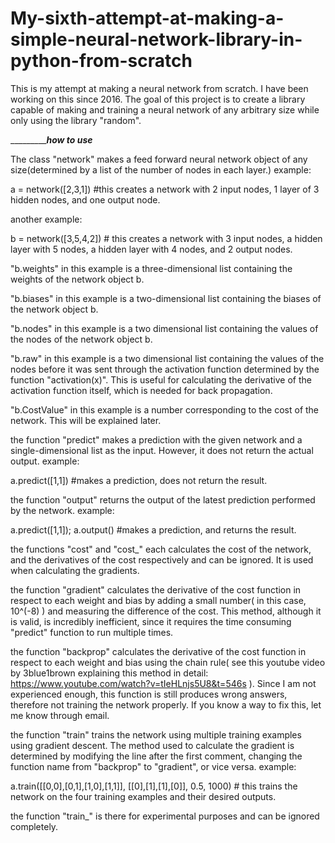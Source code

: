 # My-sixth-attempt-at-making-a-simple-neural-network-library-in-python-from-scratch
This is my attempt at making a neural network from scratch. I have been working on this since 2016. The goal of this project is to create a library capable of making and training a neural network of any arbitrary size while only using the library "random".

__________________________________________________how to use_________________________________________

The class "network" makes a feed forward neural network object of any size(determined by a list of the number of nodes in each layer.)
example:

a = network([2,3,1]) #this creates a network with 2 input nodes, 1 layer of 3 hidden nodes, and one output node.

another example:

b = network([3,5,4,2]) # this creates a network with 3 input nodes, a hidden layer with 5 nodes, a hidden layer with 4 nodes, and 2 output nodes.

"b.weights" in this example is a three-dimensional list containing the weights of the network object b.

"b.biases" in this example is a two-dimensional list containing the biases of the network object b.

"b.nodes" in this example is a two dimensional list containing the values of the nodes of the network object b.

"b.raw" in this example is a two dimensional list containing the values of the nodes before it was sent through the activation function determined by the function "activation(x)". This is useful for calculating the derivative of the activation function itself, which is needed for back propagation.

"b.CostValue" in this example is a number corresponding to the cost of the network. This will be explained later.

the function "predict" makes a prediction with the given network and a single-dimensional list as the input. However, it does not return the actual output.
example:

a.predict([1,1]) #makes a prediction, does not return the result.

the function "output" returns the output of the latest prediction performed by the network.
example:

a.predict([1,1]); a.output() #makes a prediction, and returns the result.

the functions "cost" and "cost_" each calculates the cost of the network, and the derivatives of the cost respectively and can be ignored. It is used when calculating the gradients.

the function "gradient" calculates the derivative of the cost function in respect to each weight and bias by adding a small number( in this case, 10^(-8) ) and measuring the difference of the cost. This method, although it is valid, is incredibly inefficient, since it requires the time consuming "predict" function to run multiple times.

the function "backprop" calculates the derivative of the cost function in respect to each weight and bias using the chain rule( see this youtube video by 3blue1brown explaining this method in detail: https://www.youtube.com/watch?v=tIeHLnjs5U8&t=546s ). Since I am not experienced enough, this function is still produces wrong answers, therefore not training the network properly. If you know a way to fix this, let me know through email.

the function "train" trains the network using multiple training examples using gradient descent. The method used to calculate the gradient is determined by modifying the line after the first comment, changing the function name from "backprop" to "gradient", or vice versa.
example:

a.train([[0,0],[0,1],[1,0],[1,1]], [[0],[1],[1],[0]], 0.5, 1000) # this trains the network on the four training examples and their desired outputs.

the function "train_" is there for experimental purposes and can be ignored completely.
